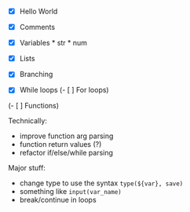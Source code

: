 - [x] Hello World
- [x] Comments

- [x] Variables
      * str
      * num
- [x] Lists

- [x] Branching
- [x] While loops
(- [ ] For loops) 

(- [ ] Functions)

Technically:
* improve function arg parsing
* function return values (?)
* refactor if/else/while parsing

Major stuff:
* change type to use the syntax `type(${var}, save)`
* something like `input(var_name)`
* break/continue in loops
